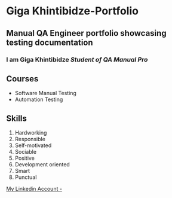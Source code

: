 # Giga Khintibidze-Portfolio
## Manual QA Engineer portfolio showcasing testing documentation
### I am **Giga Khintibidze** *Student of QA Manual Pro*

## Courses
- Software Manual Testing
- Automation Testing

## Skills
1. Hardworking
2. Responsible
3. Self-motivated
4. Sociable
5. Positive
6. Development oriented
7. Smart
8. Punctual
   

[My Linkedin Account - ](https://www.linkedin.com/in/giga-khintibidze-24563534b/)
